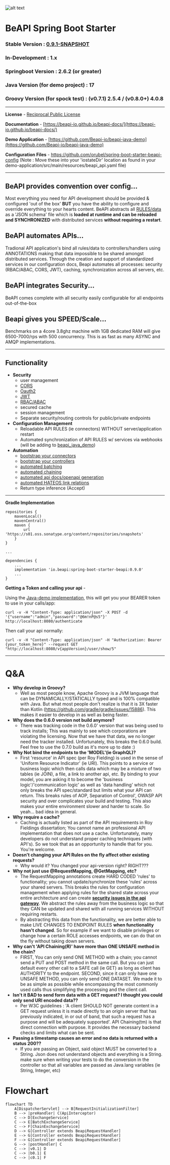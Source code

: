 ![alt text](https://github.com/orubel/logos/blob/master/beapi_logo_large.png)
# BeAPI Spring Boot Starter

### Stable Version : [0.9.1-SNAPSHOT](https://s01.oss.sonatype.org/service/local/repositories/snapshots/content/io/beapi/spring-boot-starter-beapi/0.9.1-SNAPSHOT/spring-boot-starter-beapi-0.9.1-20241224.203643-1-plain.jar)

### In-Development : 1.x

### Springboot Version : 2.6.2 (or greater)

### Java Version (for demo project) : 17

### Groovy Version (for spock test) : (v0.7.1) 2.5.4 / (v0.8.0+) 4.0.8

---

**License** - [Reciprocal Public License](https://en.wikipedia.org/wiki/Reciprocal_Public_License)

**Documentation** - [https://beapi-io.github.io/beapi-docs/](https://beapi-io.github.io/beapi-docs/)

**Demo Application** - [https://github.com/Beapi-io/beapi-java-demo](https://github.com/Beapi-io/beapi-java-demo)

**Configuration Files** - https://github.com/orubel/spring-boot-starter-beapi-config (Note : Move these into your 'iostateDir' location as found in your demo-application/src/main/resources/beapi_api.yaml file)

---
## BeAPI provides convention over config...
Most everything you need for API development should be provided & configured 'out of the box' **BUT** you have the ability to configure and override everything to your hearts content. BeAPI abstracts all [RULES/data](https://gist.github.com/orubel/159e94db62023c78a07ebe6d86633763) as a 'JSON schema' file which is **loaded at runtime and can be reloaded and SYNCHRONIZED** with distributed services **without requiring a restart**.

## BeAPI automates APIs...
Tradional API application's bind all rules/data to controllers/handlers using ANNOTATIONS making that data impossible to be shared amongst distributed services. Through the creation and support of standardized services in our configuration docs, Beapi automates all processes: security (RBAC/ABAC, CORS, JWT), caching, synchronization across all servers, etc.

## BeAPI integrates Security...
BeAPI comes complete with all security easily configurable for all endpoints out-of-the-box

## Beapi gives you SPEED/Scale...
Benchmarks on a 4core 3.8ghz machine with 1GB dedicated RAM will give 6500-7000/rps with 500 concurrency. This is as fast as many ASYNC and AMQP implementations.

---

## Functionality
- **Security**
  - user management
  - [CORS](https://aws.amazon.com/what-is/cross-origin-resource-sharing/#:~:text=your%20CORS%20requirements%3F-,What%20is%20Cross%2DOrigin%20Resource%20Sharing%3F,resources%20in%20a%20different%20domain.)
  - [Oauth2](https://auth0.com/intro-to-iam/what-is-oauth-2)
  - [JWT](https://jwt.io/introduction#:~:text=JSON%20Web%20Token%20(JWT)%20is,because%20it%20is%20digitally%20signed.)
  - [RBAC/ABAC](https://www.okta.com/identity-101/role-based-access-control-vs-attribute-based-access-control/)
  - secured cache
  - session management
  - Separate security/routing controls for public/private endpoints
- **Configuration Management**
  - Reloadable API RULES (ie connectors) WITHOUT server/application restart
  - Automated synchronization of API RULES w/ services via webhooks (will be adding to [beapi_java_demo](https://github.com/Beapi-io/beapi-java-demo))
- **Automation**
  - [bootstrap your connectors](https://beapi-io.github.io/beapi-docs/0.9/bootstrap.html#section-1)
  - [bootstrap your controllers](https://beapi-io.github.io/beapi-docs/0.9/bootstrap.html#section-2)
  - [automated batching](https://beapi-io.github.io/beapi-docs/0.9/advanced.html#section-1)
  - [automated chaining](https://beapi-io.github.io/beapi-docs/0.9/advanced.html#section-3)
  - [automated api docs/openapi generation](https://beapi-io.github.io/beapi-docs/0.9/priv_endpoints.html#section-4.1)
  - [automated HATEOS link relations](https://beapi-io.github.io/beapi-docs/0.9/advanced.html#section-6)
  - Return type inference (Accept)

---

**Gradle Implementation**
```
repositories {
	mavenLocal()
	mavenCentral()
	maven {
		url 'https://s01.oss.sonatype.org/content/repositories/snapshots'
	}
}

...

dependencies {
    ...
    implementation 'io.beapi:spring-boot-starter-beapi:0.9.0'
    ...
}
 ```

**Getting a Token and calling your api** - 

Using the [Java-demo implementation](https://github.com/Beapi-io/beapi-java-demo), this will get you your BEARER token to use in your calls/app:
```
curl -v -H "Content-Type: application/json" -X POST -d '{"username":"admin","password":"@6m!nP@s5"}' http://localhost:8080/authenticate
```

Then call your api normally:
```
curl -v -H "Content-Type: application/json" -H "Authorization: Bearer {your_token_here}" --request GET "http://localhost:8080/v{appVersion}/user/show/5"
```
---

# Q&A
- **Why develop in Groovy?**
    - Well as most people know, Apache Groovy is a JVM language that can be DYNAMICALLY/STATICALLY typed and is 100% compatible with Java. But what most people don't realize is that it is 3X faster than Kotlin (https://github.com/gradle/gradle/issues/15886). This makes it easier to develop in as well as being faster.
- **Why does the 0.6.0 version not build anymore?**
    - There was tracking code in the 0.6.0' version that was being used to track installs; This was mainly to see which corporations are violating the licensing. Now that we have that data, we no longer need the tracker installed. Unfortunately, this breaks the 0.6.0 build. Feel free to use the 0.7.0 build as it's more up to date :)
- **Why Not bind the endpoints to the 'MODEL'(ie GraphQL)?**
    - First 'resource' in API spec (per Roy Fielding) is used in the sense of 'Uniform Resource Indicator' (ie URI). This points to a service or business logic which then calls data which may be a mixture of two tables (ie JOIN), a file, a link to another api, etc. By binding to your model, you are asking it to become the 'business logic'/'communication logic' as well as 'data handling' which not only breaks the API spec/standard but limits what your API can return. This breaks rules of AOP, Separation of Control', OWASP API security and over complicates your build and testing. This also makes your entire environment slower and harder to scale. So yeah... bad idea in general.
- **Why require a cache?**
    - Caching is actually listed as part of the API requirements in Roy Fieldings dissertation; You cannot name an professional API implementation that does not use a cache. Unfortunately, many developers do not understand proper caching techniques (with API's). So we took that as an opportunity to handle that for you. You're welcome.
- **Doesn't changing your API Rules on the fly affect other existing requests?**
    - Why would it? You changed your api-version right? RIGHT???
- **Why not just use @RequestMapping, @GetMapping, etc?**
    - The RequestMapping annotations create HARD CODED 'rules' to functionality; you cannot update/synchronize these 'rules' across your shared servers. This breaks the rules for configuration management when applying rules for the shared state across your entire architecture and can create **[security issues in the api gateway](https://apiexpert.medium.com/why-api-gateways-are-dead-7c9e324ff70a)**. We abstract the rules away from the business logic so that they CAN be updated and shared with all running services WITHOUT requiring restarts. 
    - By abstracting this data from the functionality, we are better able to make LIVE CHANGES TO ENDPOINT RULES **when functionality hasn't changed**. So for example if we want to disable privileges or change how a certain ROLE accesses endpoints, we can do that on the fly without taking down servers.
- **Why can't 'API Chaining(R)' have more than ONE UNSAFE method in the chain?**
    - FIRST, You can only send ONE METHOD with a chain; you cannot send a PUT and POST method in the same call. But you can just default every other call to a SAFE call (ie GET) as long as client has AUTHORITY to the endpoint. SECOND, since it can only have one UNSAFE METHOD, you can only send ONE DATASET. We made it to be as simple as possible while encompassing the most commonly used calls thus simplifying the processing and the client call.
- **Isn't it BAD to send form data with a GET request? I thought you could only send URI encoded data??**
    - Per W3C guidelines : 'A client SHOULD NOT generate content in a GET request unless it is made directly to an origin server that has previously indicated, in or out of band, that such a request has a purpose and will be adequately supported'. API Chaining(tm) is that direct connection with purpose. It provides the necessary backend checks and limits what can be sent.
- **Passing a timestamp causes an error and no data is returned with a status 200??**
    - If you are passing an Object, said object MUST be converted to a String. Json does not understand objects and everything is a String. make sure when writing your tests to do the conversion in the controller so that all variables are passed as Java.lang variables (ie String, Integer, etc)

   
# Flowchart

```mermaid
flowchart TD
    A[DispatcherServlet] --> B[RequestInitializationFilter]
    B --> |preHandler| C(ApiInterceptor)
    C --> D[ExchangeService] 
    C --> E[BatchExchangeService] 
    C --> F[ChainExchangeService] 
    D --> G[Controller extends BeapiRequestHandler]
    E --> G[Controller extends BeapiRequestHandler]
    F --> G[Controller extends BeapiRequestHandler]
    G --> |postHandler| C
    C --> |v0.1| D
    C --> |b0.1| E
    C --> |c0.1| F
```
